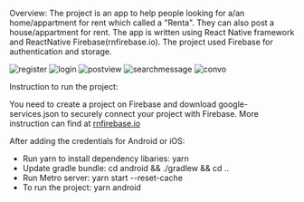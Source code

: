 Overview:
The project is an app to help people looking for a/an home/appartment for rent which called a "Renta". They can also post a house/appartment for rent. 
The app is written using React Native framework and ReactNative Firebase(rnfirebase.io). The project used Firebase for authentication and storage.

![register](https://github.com/huynguyen2412/CS696-MultiplatformMobileDev/blob/main/Renta/gifexample/register_account.gif)
![login](https://github.com/huynguyen2412/CS696-MultiplatformMobileDev/blob/main/Renta/gifexample/login_account.gif)
![postview](https://github.com/huynguyen2412/CS696-MultiplatformMobileDev/blob/main/Renta/gifexample/post_and_view.gif)
![searchmessage](https://github.com/huynguyen2412/CS696-MultiplatformMobileDev/blob/main/Renta/gifexample/search_message_landlord.gif)
![convo](https://github.com/huynguyen2412/CS696-MultiplatformMobileDev/blob/main/Renta/gifexample/convo.gif)

Instruction to run the project:

You need to create a project on Firebase and download google-services.json to securely connect your project with Firebase. More instruction can find at [rnfirebase.io](https://rnfirebase.io/#installation)

After adding the credentials for Android or iOS:
+ Run yarn to install dependency libaries: yarn
+ Update gradle bundle: cd android && ./gradlew && cd ..
+ Run Metro server: yarn start --reset-cache
+ To run the project: yarn android



